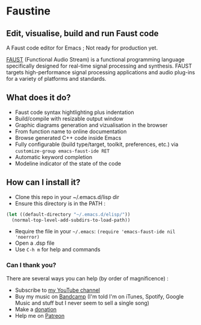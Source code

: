 # Faustine
## Edit, visualise, build and run Faust code

A Faust code editor for Emacs ; Not ready for production yet.

[FAUST](http://faust.grame.fr) (Functional Audio Stream) is a functional programming language specifically designed for real-time signal processing and synthesis. FAUST targets high-performance signal processing applications and audio plug-ins for a variety of platforms and standards.

## What does it do?
- Faust code syntax hightlighting plus indentation
- Build/compile with resizable output window
- Graphic diagrams generation and vizualisation in the browser
- From function name to online documentation
- Browse generated C++ code inside Emacs
- Fully configurable (build type/target, toolkit, preferences, etc.) via `customize-group emacs-faust-ide RET`
- Automatic keyword completion
- Modeline indicator of the state of the code

## How can I install it?
- Clone this repo in your ~/.emacs.d/lisp dir
- Ensure this directory is in the PATH :

```lisp
(let ((default-directory "~/.emacs.d/elisp/"))
  (normal-top-level-add-subdirs-to-load-path))
```
- Require the file in your `~/.emacs`:
`(require 'emacs-faust-ide nil 'noerror)`
- Open a .dsp file
- Use `C-h m` for help and commands

### Can I thank you?
There are several ways you can help (by order of magnificence) :
- Subscribe to [my YouTube channel](https://www.youtube.com/c/YassinPhilip-ManyRecords)
- Buy my music on [Bandcamp](https://yassinphilip.bandcamp.com) (I'm told I'm on iTunes, Spotify, Google Music and stuff but I never seem to sell a single song)
- Make a [donation](https://www.paypal.com/cgi-bin/webscr?cmd=_donations&business=yassinphil%40gmail%2ecom&lc=BM&item_name=Yassin%20Philip&no_note=0&currency_code=USD&bn=PP%2dDonationsBF%3abtn_donateCC_LG%2egif%3aNonHostedGuest)
- Help me on [Patreon](http://www.patreon.com/yassinphilip)
